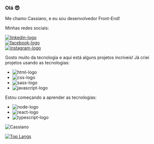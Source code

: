 ### Olá 😎

Me chamo Cassiano, e eu sou desenvolvedor Front-End!

Minhas redes sociais:
<br/>

<a href="https://www.linkedin.com/in/cassiano-hoffmann-855991253/"><img src="https://img.shields.io/badge/LinkedIn-0077B5?style=for-the-badge&logo=linkedin&logoColor=white" alt="linkedin-logo" /><a/>
<br/>
<a href="https://www.facebook.com/cassiano.garciahoffmann/"><img src="https://img.shields.io/badge/Facebook-1877F2?style=for-the-badge&logo=facebook&logoColor=white" alt="facebook-logo" /><a/>
<br/>
<a href="https://www.instagram.com/cassianoghoffmann/"><img src="https://img.shields.io/badge/Instagram-E4405F?style=for-the-badge&logo=instagram&logoColor=white" alt="instagram-logo" /><a/>

Gosto muito da tecnologia e aqui está alguns projetos incríveis! Já criei projetos usando as tecnologias:

- <img src="https://img.shields.io/badge/HTML5-E34F26?style=for-the-badge&logo=html5&logoColor=white" alt="html-logo" />
- <img src="https://img.shields.io/badge/CSS3-1572B6?style=for-the-badge&logo=css3&logoColor=white" alt="css-logo" />
- <img src="https://img.shields.io/badge/Sass-CC6699?style=for-the-badge&logo=sass&logoColor=white" alt="sass-logo" />
- <img src="https://img.shields.io/badge/JavaScript-F7DF1E?style=for-the-badge&logo=javascript&logoColor=black" alt="javascript-logo" />

Estou começando a aprender as tecnologias:

- <img src="https://img.shields.io/badge/Node.js-43853D?style=for-the-badge&logo=node.js&logoColor=white" alt="node-logo" />
- <img src="https://img.shields.io/badge/React-20232A?style=for-the-badge&logo=react&logoColor=61DAFB" alt="react-logo" />
- <img src="https://img.shields.io/badge/TypeScript-007ACC?style=for-the-badge&logo=typescript&logoColor=white" alt="typescript-logo" />

![Cassiano](https://github-readme-stats.vercel.app/api?username=Cassiano-Hoffmann&show_icons=true)

[![Top Langs](https://github-readme-stats.vercel.app/api/top-langs/?username=Cassiano-Hoffmann)](https://github.com/anuraghazra/github-readme-stats)

